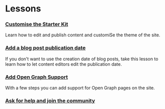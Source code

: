 # Lessons

### [Customise the Starter Kit](1-Customise-the-Starter-kit/)
Learn how to edit and publish content and customiSe the theme of the site.

### [Add a blog post publication date](2-Add-a-Blog-Post-Publication-Date/)
If you don't want to use the creation date of blog posts, take this lesson to learn how to let content editors edit the publication date.

### [Add Open Graph Support](3-Add-Open-Graph/)
With a few steps you can add support for Open Graph pages on the site.

### [Ask for help and join the community](4-Ask-For-Help-and-Join-The-Community/)


